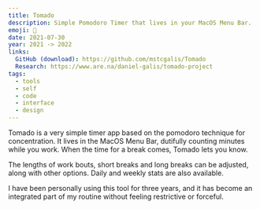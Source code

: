 ```yaml
---
title: Tomado
description: Simple Pomodoro Timer that lives in your MacOS Menu Bar.
emoji: 🍅
date: 2021-07-30
year: 2021 -> 2022
links:
  GitHub (download): https://github.com/mstcgalis/Tomado
  Research: https://www.are.na/daniel-galis/tomado-project
tags:
  - tools
  - self
  - code
  - interface
  - design
---
```


Tomado is a very simple timer app based on the pomodoro technique for concentration. It lives in the MacOS Menu Bar, dutifully counting minutes while you work. When the time for a break comes, Tomado lets you know.

The lengths of work bouts, short breaks and long breaks can be adjusted, along with other options. Daily and weekly stats are also available.

I have been personally using this tool for three years, and it has become an integrated part of my routine without feeling restrictive or forceful.

